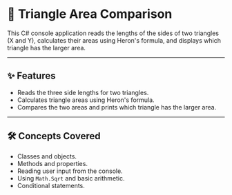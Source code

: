 # 🔺 Triangle Area Comparison

This C# console application reads the lengths of the sides of two triangles (X and Y), calculates their areas using Heron's formula, and displays which triangle has the larger area.

---

##  ✨ Features

- Reads the three side lengths for two triangles.
- Calculates triangle areas using Heron's formula.
- Compares the two areas and prints which triangle has the larger area.

---

## 🛠️ Concepts Covered

- Classes and objects.
- Methods and properties.
- Reading user input from the console.
- Using `Math.Sqrt` and basic arithmetic.
- Conditional statements.
